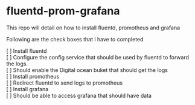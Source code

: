 # fluentd-prom-grafana
This repo will detail on how to install fluentd, promotheus and grafana 

Following are the check boxes that i have to completed

[ ] Install fluentd <br />
[ ] Configure the config service that should be used by fluentd to forward the logs. <br />
[ ] Should enable the Digital ocean buket that should get the logs <br />
[ ] Install promotheus  <br />
[ ] Redirect fluentd to send logs to promotheus <br />
[ ] Install grafana <br />
[ ] Should be able to access grafana that should have data
